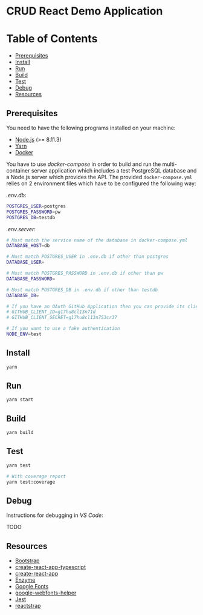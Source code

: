 # CRUD React Demo Application

Table of Contents
=================

* [Prerequisites](#prerequisites)
* [Install](#install)
* [Run](#run)
* [Build](#build)
* [Test](#test)
* [Debug](#debug)
* [Resources](#resources)

## Prerequisites

You need to have the following programs installed on your machine:
- [Node.js](https://nodejs.org/) (>= 8.11.3)
- [Yarn](https://yarnpkg.com/)
- [Docker](https://www.docker.com/)

You have to use _docker-compose_ in order to build and run the multi-container server application which includes a test PostgreSQL database and a Node.js server which provides the API. The provided `docker-compose.yml` relies on 2 environment files which have to be configured the following way:

_.env.db_:
```sh
POSTGRES_USER=postgres
POSTGRES_PASSWORD=pw
POSTGRES_DB=testdb
```

_.env.server_:
```sh
# Must match the service name of the database in docker-compose.yml
DATABASE_HOST=db

# Must match POSTGRES_USER in .env.db if other than postgres
DATABASE_USER=

# Must match POSTGRES_PASSWORD in .env.db if other than pw
DATABASE_PASSWORD=

# Must match POSTGRES_DB in .env.db if other than testdb
DATABASE_DB=

# If you have an OAuth GitHub Application then you can provide its client id and secret. The callback URL of your app must be set to: http://localhost:3000/api/v1/auth/github/callback
# GITHUB_CLIENT_ID=g17hu8cl13n71d
# GITHUB_CLIENT_SECRET=g17hu8cl13n753cr37

# If you want to use a fake authentication
NODE_ENV=test
```

## Install

```sh
yarn
```

## Run

```sh
yarn start
```

## Build

```sh
yarn build
```

## Test

```sh
yarn test

# With coverage report
yarn test:coverage
```

## Debug

Instructions for debugging in _VS Code_:

TODO

## Resources

- [Bootstrap](https://getbootstrap.com/docs/4.1/getting-started/introduction/)
- [create-react-app-typescript](https://github.com/wmonk/create-react-app-typescript)
- [create-react-app](https://github.com/facebook/create-react-app/blob/master/packages/react-scripts/template/README.md)
- [Enzyme](http://airbnb.io/enzyme/)
- [Google Fonts](https://fonts.google.com/)
- [google-webfonts-helper](https://google-webfonts-helper.herokuapp.com/fonts)
- [Jest](https://jestjs.io/docs/en/api)
- [reactstrap](https://reactstrap.github.io/)